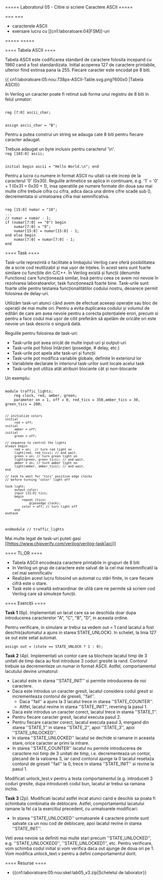 ===== Laboratorul 05 - Citire si scriere Caractere ASCII =====

=== ===

  * caracterele ASCII
  * exersare lucru cu [[cn1:laboratoare:04|FSM]]-uri

===== =====

==== Tabela ASCII ====

Tabela ASCII este codificarea standard de caractere folosita incepand cu 1960 cand a fost standardizata. Initial acoperea 127 de caractere printabile, ulterior fiind extinsa pana la 255. Fiecare caracter este encodat pe 8 biti.

{{ cn1:laboratoare:05:nou:738px-ASCII-Table.svg.png?600x0 |Tabela ASCII}}

In Verilog un caracter poate fi retinut sub forma unui registru de 8 biti in felul urmator:

<code Verilog>
reg [7:0] ascii_char;

assign ascii_char = "B";
</code>

Pentru a putea construi un string se adauga cate 8 biti pentru fiecare caracter adaugat.

<note>
Trebuie adaugat un byte inclusiv pentru caracterul '\n'.

<code Verilog>
reg [103:0] ascii;

initial begin
    ascii = "Hello World.\n";
end
</code>
</note>

Pentru a lucra cu numere in format ASCII nu uitati ca ele incep de la caracterul '0' (0x30). Regulile aritmetice se aplica in continuare, e.g. '1' = '0' + 1 (0x31 = 0x30 + 1), insa operatiile pe numere formate din doua sau mai multe cifre trebuie cifra cu cifra, adica daca una dintre cifre scade sub 0, decrementata si urmatoarea cifra mai semnificativa.

<code Verilog>
reg [15:0] numar = "10";
...
// numar = numar - 1;
if (numar[7:0] == "0") begin
    numar[7:0] = "9";
    numar[15:8] = numar[15:8] - 1;
end else begin
    numar[7:0] = numar[7:0] - 1;
end
</code>

==== Task ====

Task-urile reprezintă o facilitate a limbajului Verilog care oferă posibilitatea de a scrie cod reutilizabil și mai ușor de înțeles. În acest sens sunt foarte similare cu funcțiile din C/C++. În Verilog există și funcții (denumite Functions) care funcționează similar, însă pentru ceea ce avem noi nevoie în rezolvarea laboratoarelor, task funcționează foarte bine. Task-urile sunt foarte utile pentru testarea funcționalitătilor codului nostru, deoarece permit folosirea de delay-uri.

Utilizăm task-uri atunci când avem de efectuat aceeași operație sau bloc de operații de mai multe ori. Pentru a evita duplicarea codului și volumul de editări de care am avea nevoie pentru a corecta potențialele erori, precum si pentru a face codul mai ușor de citit preferăm să apelăm de oricâte ori este nevoie un task descris o singură dată.

Regulile pentru folosirea de task-uri:

  * Task-urile pot avea oricât de multe input-uri și output-uri
  * Task-urile pot folosi întârzieri (posedge, # delay, etc.)
  * Task-urile pot apela alte task-uri și funcții
  * Task-urile pot modifica variabile globale, definite în exteriorul lor
  * Variabilele declarate în interiorul task-urilor sunt locale acelui task
  * Task-urile pot utiliza atât atribuiri blocante cât și non-blocante


Un exemplu:

<code Verilog>
module traffic_lights;
    reg clock, red, amber, green;
    parameter on = 1, off = 0, red_tics = 350,amber_tics = 30, green_tics = 200;
    
    // initialize colors
    initial
         red = off;
    initial
         amber = off;
    initial
         green = off;

    // sequence to control the lights
    always begin
         red = on;  // turn red light on
         light(red, red_tics); // and wait.
         green = on; // turn green light on
         light(green, green_tics); // and wait.
         amber = on; // turn amber light on
         light(amber, amber_tics); // and wait.
    end

    // task to wait for ’tics’ positive edge clocks
    // before turning ’color’ light off

    task light;
         output color;
         input [31:0] tics;
         begin
             repeat (tics)
                 @(posedge clock);
             color = off; // turn light off
         end
    endtask
    
    
endmodule // traffic_lights
</code>

Mai multe legat de task-uri puteti gasi [[https://www.chipverify.com/verilog/verilog-task|aici]]


==== TL;DR ====

  * Tabela ASCII encodeaza caractere printabile in grupuri de 8 biti
  * In Verilog un grup de caractere este salvat de la cel mai nesemnificatil la cel mai semnificativ
  * Realizăm acest lucru folosind un automat cu stări finite, in care fiecare cifră este o stare.
  * Task este o unealtă extraordinar de utilă care ne permite să scriem cod Verilog care să simuleze funcții.

==== Exerciții ====


**Task 1** (6p). Implementati un lacat care sa se deschida doar dupa introducerea caracterelor "A", "C", "B", "D", in aceasta ordine.

<note>
Pentru verificare, in simulare ar trebui sa vedem out = 1 cand lacatul a fost deschis(automatul a ajuns in starea STATE_UNLOCK). In schelet, la linia 127 se out este setat automat.

	assign out = (state == STATE_UNLOCK ? 1 : 0);

</note>

**Task 2** (4p). Implementati un contor care sa blocheze lacatul timp de 3 unitati de timp daca au fost introduse 3 coduri gresite la rand. Contorul trebuie sa decrementeze un numar in format ASCII. Astfel, comportamentul lacutului devine urmatorul:
  - Lacatul este in starea ''STATE_INIT'' si permite introducerea de noi caractere.
  - Daca este introdus un caracter gresit, lacatul considera codul gresit si incrementeaza contorul de greseli, ''fail''.
    * Daca ''fail'' a ajuns la 3 lacatul trece in starea ''STATE_COUNTER''.
    * Altfel, lacatul revine in starea ''STATE_INIT'', revening la pasul 1.
  - Daca este introdus un caracter corect, lacatul trece in starea ''STATE_1''.
  - Pentru fiecare caracter gresit, lacatul executa pasul 2.
  - Pentru fiecare caracter corect, lacatul executa pasul 3, mergand din starea ''STATE_1'' in starea ''STATE_2'', apoi ''STATE_3'', apoi ''STATE_UNLOCKED''.
  - In starea ''STATE_UNLOCKED'' lacatul se dechide si ramane in aceasta stare, orice caracter ar primi la intrare.
  - In starea ''STATE_COUNTER'' lacatul nu permite introducerea de caractere noi timp de 3 unitati de timp, i.e. decrementeaza un contor, plecand de la valoarea 3, iar cand contorul ajunge la 0 lacatul resetaza contorul de greseli ''fail'' la 0, trece in starea ''STATE_INIT'' si revine la pasul 1.

<note>
Modificati unlock_test.v pentru a testa comportamentul.(e.g. introduceti 3 coduri gresite, dupa introduceti codul bun, lacatul ar trebui sa ramana inchis.

</note>

**Task 3** (2p). Modificati lacatul astfel incat atunci cand e deschis sa poata fi schimbata combinatia de deblocare. Astfel, comportamentul lacatului ramane la fel ca la exercitiul precedent, cu urmatoarele modificari:
  * In starea ''STATE_UNLOCKED'' urmatoarele 4 caractere primite sunt salvate ca un nou cod de deblocare, apoi lacatul revine in starea ''STATE_INIT''.

<note hint>
Veti avea nevoie sa definiti mai multe stari precum ''STATE_UNLOCKED'', e.g. ''STATE_UNLOCKED0'', ''STATE_UNLOCKED1'', etc.
</note>

<note>
Pentru verificare, vom schimba codul initial si vom verifica daca out ajunge de doua ori pe 1. Vom modifica unlock_text.v pentru a defini comportamentul dorit.

</note>

==== Resurse ====

  * {{cn1:laboratoare:05:nou:skel:lab05_v3.zip|Scheletul de laborator}}